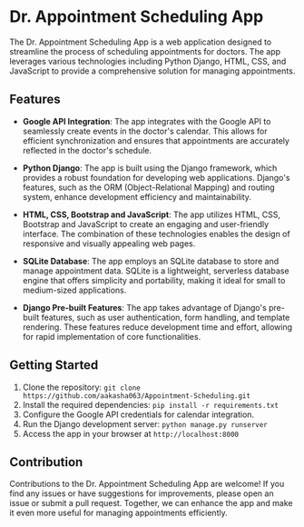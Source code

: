 # Dr. Appointment Scheduling App

The Dr. Appointment Scheduling App is a web application designed to streamline the process of scheduling appointments for doctors. The app leverages various technologies including Python Django, HTML, CSS, and JavaScript to provide a comprehensive solution for managing appointments.

## Features

- **Google API Integration**: The app integrates with the Google API to seamlessly create events in the doctor's calendar. This allows for efficient synchronization and ensures that appointments are accurately reflected in the doctor's schedule.

- **Python Django**: The app is built using the Django framework, which provides a robust foundation for developing web applications. Django's features, such as the ORM (Object-Relational Mapping) and routing system, enhance development efficiency and maintainability.

- **HTML, CSS, Bootstrap and JavaScript**: The app utilizes HTML, CSS, Bootstrap and JavaScript to create an engaging and user-friendly interface. The combination of these technologies enables the design of responsive and visually appealing web pages.

- **SQLite Database**: The app employs an SQLite database to store and manage appointment data. SQLite is a lightweight, serverless database engine that offers simplicity and portability, making it ideal for small to medium-sized applications.

- **Django Pre-built Features**: The app takes advantage of Django's pre-built features, such as user authentication, form handling, and template rendering. These features reduce development time and effort, allowing for rapid implementation of core functionalities.

## Getting Started

1. Clone the repository: `git clone https://github.com/aakasha063/Appointment-Scheduling.git`
2. Install the required dependencies: `pip install -r requirements.txt`
3. Configure the Google API credentials for calendar integration.
4. Run the Django development server: `python manage.py runserver`
5. Access the app in your browser at `http://localhost:8000`

## Contribution

Contributions to the Dr. Appointment Scheduling App are welcome! If you find any issues or have suggestions for improvements, please open an issue or submit a pull request. Together, we can enhance the app and make it even more useful for managing appointments efficiently.
